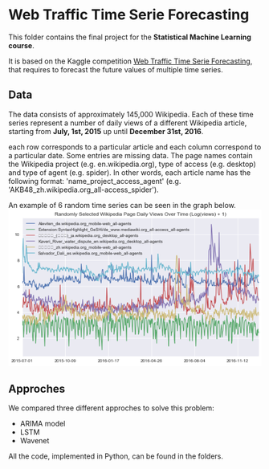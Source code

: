 # Web Traffic Time Serie Forecasting
This folder contains the final project for the **Statistical Machine Learning course**. 

It is based on the Kaggle competition [Web Traffic Time Serie Forecasting](https://www.kaggle.com/c/web-traffic-time-series-forecasting), that requires to forecast the future values of multiple time series. 

## Data
The data consists of approximately 145,000 Wikipedia. Each of these time series represent a number of daily views of a different Wikipedia article, starting from **July, 1st, 2015** up until **December 31st, 2016**.

each row corresponds to a particular article and each column correspond to a particular date. Some entries are missing data. The page names contain the Wikipedia project (e.g. en.wikipedia.org), type of access (e.g. desktop) and type of agent (e.g. spider). In other words, each article name has the following format: 'name_project_access_agent' (e.g. 'AKB48_zh.wikipedia.org_all-access_spider').

An example of 6 random time series can be seen in the graph below. 
![](series.png)


## Approches 
We compared three different approches to solve this problem: 
* ARIMA model
* LSTM
* Wavenet 

All the code, implemented in Python, can be found in the folders. 

